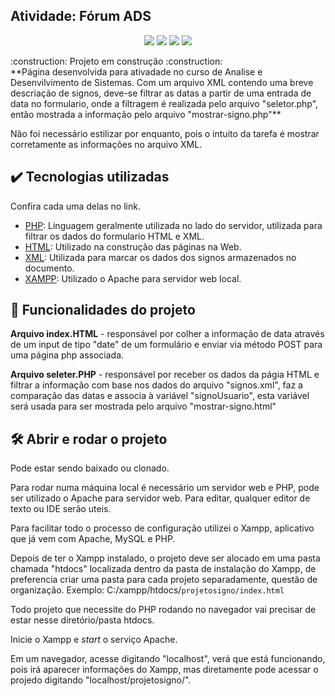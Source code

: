 ## Atividade: Fórum ADS
<p align="center">
<img src="https://img.shields.io/github/issues/AkiraBrun0/forum-ProgramacaoWEB"/>
<img src="https://img.shields.io/github/forks/AkiraBrun0/forum-ProgramacaoWEB"/>
<img src="https://img.shields.io/github/stars/AkiraBrun0/forum-ProgramacaoWEB"/>
<img src="https://dcbadge.vercel.app/api/shield/358074186721132545?style=flat" />
</p>
:construction: Projeto em construção :construction:
<br>
**Página desenvolvida para ativadade no curso de Analise e Desenvilvimento de Sistemas. Com um arquivo XML contendo uma breve descriação de signos, deve-se filtrar as datas a partir de uma entrada de data no formulario, onde a filtragem é realizada pelo arquivo "seletor.php", então mostrada a informação pelo arquivo "mostrar-signo.php"**

Não foi necessário estilizar por enquanto, pois o intuito da tarefa é mostrar corretamente as informações no arquivo XML.

## ✔️ Tecnologias utilizadas
Confira cada uma delas no link.

- [PHP](https://pt.wikipedia.org/wiki/PHP): Linguagem geralmente utilizada no lado do servidor, utilizada para filtrar os dados do formulario HTML e XML.
- [HTML](https://pt.wikipedia.org/wiki/HTML): Utilizado na construção das páginas na Web.
- [XML](https://pt.wikipedia.org/wiki/XML): Utilizada para marcar os dados dos signos armazenados no documento.
- [XAMPP](https://www.apachefriends.org/pt_br/index.html): Utilizado o Apache para servidor web local.

## 🔨 Funcionalidades do projeto
**Arquivo index.HTML** - responsável por colher a informação de data através de um input de tipo "date" de um formulário e enviar via método POST para uma página php associada.

**Arquivo seleter.PHP** - responsável por receber os dados da págia HTML e filtrar a informação com base
nos dados do arquivo "signos.xml", faz a comparação das datas e associa à variável "signoUsuario",
esta variável será usada para ser mostrada pelo arquivo "mostrar-signo.html"

## 🛠️ Abrir e rodar o projeto

Pode estar sendo baixado ou clonado.

Para rodar numa máquina local é necessário um servidor web e PHP, pode ser utilizado o Apache para servidor web. Para editar, qualquer editor de texto ou IDE serão uteis.

Para facilitar todo o processo de configuração utilizei o Xampp, aplicativo que já vem com Apache, MySQL e PHP. 

Depois de ter o Xampp instalado, o projeto deve ser alocado em uma pasta chamada "htdocs" localizada dentro da pasta de instalação do Xampp, de preferencia criar uma pasta para cada projeto separadamente, questão de organização.
Exemplo: C:/xampp/htdocs/`projetosigno/index.html`

Todo projeto que necessite do PHP rodando no navegador vai precisar de estar nesse diretório/pasta htdocs.

Inicie o Xampp e *start* o serviço Apache.

Em um navegador, acesse digitando "localhost", verá que está funcionando, pois irá aparecer informações do Xampp, mas diretamente pode acessar o projedo digitando "localhost/projetosigno/".
